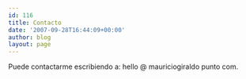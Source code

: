 ```yaml
---
id: 116
title: Contacto
date: '2007-09-28T16:44:09+00:00'
author: blog
layout: page
---
```


Puede contactarme escribiendo a: hello @ mauriciogiraldo punto com.